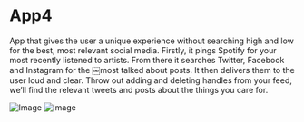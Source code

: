 # App4
App that gives the user a unique experience without searching high and low for the best, most relevant social media.
Firstly, it pings Spotify for your most recently listened to artists. From there it searches Twitter, Facebook and
Instagram for the ￼most talked about posts. It then delivers them to the user loud and clear. Throw out adding and
deleting handles from your feed, we’ll find the relevant tweets and posts about the things you care for.

![Image](https://cloud.githubusercontent.com/assets/8518882/10871586/b0340a9e-80b0-11e5-8d02-41574f8619f5.png)
![Image](https://cloud.githubusercontent.com/assets/8518882/10871586/b0340a9e-80b0-11e5-8d02-41574f8619f5.png)
